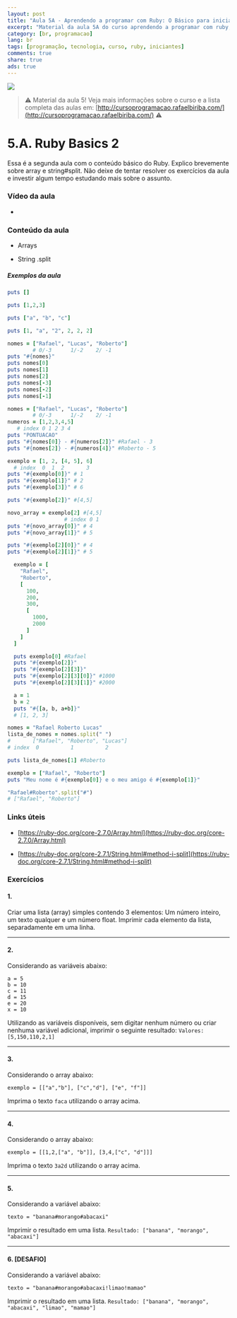 ```yaml
---
layout: post
title: "Aula 5A - Aprendendo a programar com Ruby: O Básico para iniciantes"
excerpt: "Material da aula 5A do curso aprendendo a programar com ruby, o básico para iniciantes. Nunca é tarde para começar a programar! Eu criei um curso gratuito, fácil e didático voltado para iniciantes. Confira mais informações aqui nessa publicação."
category: [br, programacao]
lang: br
tags: [programação, tecnologia, curso, ruby, iniciantes]
comments: true
share: true
ads: true
---
```


![](/blog/images/curso_ruby_basico/banner-curso-ruby-5A.jpg)

> :warning: Material da aula 5! Veja mais informações sobre o curso e a lista completa das aulas em: [http://cursoprogramacao.rafaelbiriba.com/](http://cursoprogramacao.rafaelbiriba.com/) :warning:

# 5.A. Ruby Basics 2

Essa é a segunda aula com o conteúdo básico do Ruby. Explico brevemente sobre array e string#split.
Não deixe de tentar resolver os exercícios da aula e investir algum tempo estudando mais sobre o assunto.

### Vídeo da aula

-

### Conteúdo da aula

- Arrays

- String .split

##### Exemplos da aula

```ruby
puts []

puts [1,2,3]

puts ["a", "b", "c"]

puts [1, "a", "2", 2, 2, 2]
```

```ruby
nomes = ["Rafael", "Lucas", "Roberto"]
        # 0/-3      1/-2    2/ -1
puts "#{nomes}"
puts nomes[0]
puts nomes[1]
puts nomes[2]
puts nomes[-3]
puts nomes[-2]
puts nomes[-1]
```

```ruby
nomes = ["Rafael", "Lucas", "Roberto"]
        # 0/-3      1/-2    2/ -1
numeros = [1,2,3,4,5]
   # index 0 1 2 3 4
puts "PONTUACAO"
puts "#{nomes[0]} - #{numeros[2]}" #Rafael - 3
puts "#{nomes[2]} - #{numeros[4]}" #Roberto - 5
```

```ruby
exemplo = [1, 2, [4, 5], 6]
  # index  0  1  2       3
puts "#{exemplo[0]}" # 1
puts "#{exemplo[1]}" # 2
puts "#{exemplo[3]}" # 6

puts "#{exemplo[2]}" #[4,5]

novo_array = exemplo[2] #[4,5]
                  # index 0 1
puts "#{novo_array[0]}" # 4
puts "#{novo_array[1]}" # 5

puts "#{exemplo[2][0]}" # 4
puts "#{exemplo[2][1]}" # 5
```

```ruby
  exemplo = [
    "Rafael",
    "Roberto",
    [
      100,
      200,
      300,
      [
        1000,
        2000
      ]
    ]
  ]

  puts exemplo[0] #Rafael
  puts "#{exemplo[2]}"
  puts "#{exemplo[2][3]}"
  puts "#{exemplo[2][3][0]}" #1000
  puts "#{exemplo[2][3][1]}" #2000
```

```ruby
  a = 1
  b = 2
  puts "#{[a, b, a+b]}"
  # [1, 2, 3]
```

```ruby
nomes = "Rafael Roberto Lucas"
lista_de_nomes = nomes.split(" ")
#       ["Rafael", "Roberto", "Lucas"]
# index  0          1          2

puts lista_de_nomes[1] #Roberto
```

```ruby
exemplo = ["Rafael", "Roberto"]
puts "Meu nome é #{exemplo[0]} e o meu amigo é #{exemplo[1]}"

"Rafael#Roberto".split("#")
# ["Rafael", "Roberto"]
```

### Links úteis

- [https://ruby-doc.org/core-2.7.0/Array.html](https://ruby-doc.org/core-2.7.0/Array.html)

- [https://ruby-doc.org/core-2.7.1/String.html#method-i-split](https://ruby-doc.org/core-2.7.1/String.html#method-i-split)

### Exercícios

#### 1.
Criar uma lista (array) simples contendo 3 elementos: Um número inteiro, um texto qualquer e um número float.
Imprimir cada elemento da lista, separadamente em uma linha.

---

#### 2.
Considerando as variáveis abaixo:
```
a = 5
b = 10
c = 11
d = 15
e = 20
x = 10
```
Utilizando as variáveis disponíveis, sem digitar nenhum número ou criar nenhuma variável adicional, imprimir o seguinte resultado: `Valores: [5,150,110,2,1]`

---

#### 3.
Considerando o array abaixo:
```
exemplo = [["a","b"], ["c","d"], ["e", "f"]]
```
Imprima o texto `faca` utilizando o array acima.

---

#### 4.
Considerando o array abaixo:
```
exemplo = [[1,2,["a", "b"]], [3,4,["c", "d"]]]
```
Imprima o texto `3a2d` utilizando o array acima.

---

#### 5.
Considerando a variável abaixo:
```
texto = "banana#morango#abacaxi"
```
Imprimir o resultado em uma lista.
`Resultado: ["banana", "morango", "abacaxi"]`

---

#### 6. [DESAFIO]
Considerando a variável abaixo:
```
texto = "banana#morango#abacaxi!limao!mamao"
```
Imprimir o resultado em uma lista.
`Resultado: ["banana", "morango", "abacaxi", "limao", "mamao"]`
